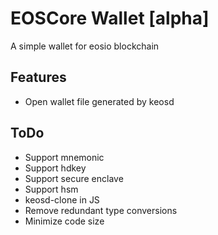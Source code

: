 # EOSCore Wallet [alpha]

A simple wallet for eosio blockchain

## Features

* Open wallet file generated by keosd

## ToDo

* Support mnemonic
* Support hdkey
* Support secure enclave
* Support hsm
* keosd-clone in JS
* Remove redundant type conversions
* Minimize code size
